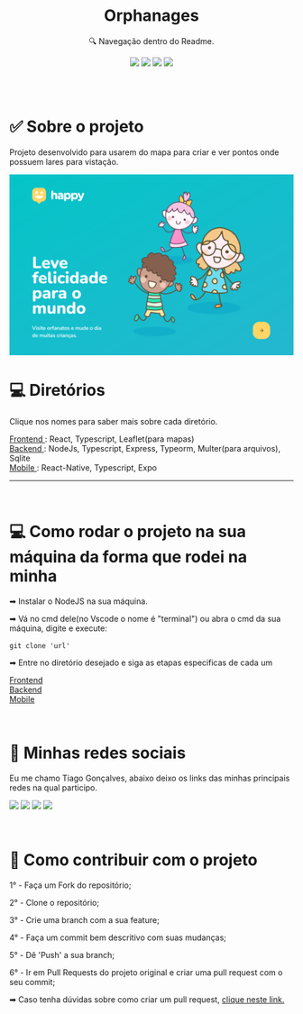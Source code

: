 <h1 align="center"> Orphanages </h1>

<p align="center">🔍 Navegação dentro do Readme. </p>

<div align="center">

  [![](https://img.shields.io/badge/-Sobre-5276f2)](#sobre)
  [![](https://img.shields.io/badge/-Diretórios-5276f2)](#techs)
  [![](https://img.shields.io/badge/-Contribuir-5276f2)](#contribuir)
  [![](https://img.shields.io/badge/-Social-5276f2)](#rede-social)

</div>

</br></br>

<div align="left">
  <h1 id="sobre"> ✅ Sobre o projeto </h1>
  <p>
    Projeto desenvolvido para usarem do mapa para criar e ver pontos onde possuem lares para vistação. </br>
  <p>
</div>

<img src=".github/orphanages_home_page.png" alt="Orphanages home page">

</br>

<div align="left">
  <h1 id="diretorios"> 💻 Diretórios </h1>
  <span>Clique nos nomes para saber mais sobre cada diretório.</span>
  <div class="diretorio">
    <p>
      <a 
        href="https://github.com/Tiaguin061/nlw/tree/orphanage-nlw3/frontend"
      >
      Frontend
      </a>: React, Typescript, Leaflet(para mapas) </br>
      <a 
        href="https://github.com/Tiaguin061/nlw/tree/orphanage-nlw3/backend"
      >
      Backend
      </a>: NodeJs, Typescript, Express, Typeorm, Multer(para arquivos), Sqlite </br>
      <a 
        href="https://github.com/Tiaguin061/nlw/tree/orphanage-nlw3/mobile"
      >
      Mobile
      </a>: React-Native, Typescript, Expo
    </p>

  ___
  </div>
</div>

</br>

<div align="left">
  <h1 id="rodar-projeto">💻 Como rodar o projeto na sua máquina da forma que rodei na minha</h1>
  <p>➡ Instalar o NodeJS na sua máquina. <p>

  <p>➡ Vá no cmd dele(no Vscode o nome é "terminal") ou abra o cmd da sua máquina, digite e execute: </p>
  <p> 

    git clone 'url'
  </p>
  <p>➡ Entre no diretório desejado e siga as etapas especificas de cada um</p>
  <p>
      <a 
        href="https://github.com/Tiaguin061/nlw/tree/orphanage-nlw3/frontend"
      >
      Frontend
      </a></br>
      <a 
        href="https://github.com/Tiaguin061/nlw/tree/orphanage-nlw3/backend"
      >
      Backend
      </a></br>
      <a 
        href="https://github.com/Tiaguin061/nlw/tree/orphanage-nlw3/mobile"
      >
      Mobile
      </a>
    </p>
</div>

</br>

<div align="left">
  <h1 id="rede-social">📱 Minhas redes sociais</h1>
  <p> Eu me chamo Tiago Gonçalves, abaixo deixo os links das minhas principais redes na qual participo.
  </p>

  [![](https://img.shields.io/badge/-Github-434140)](https://github.com/Tiaguin061)
  [![](https://img.shields.io/badge/-Linkedin-3DC3C9)](https://www.linkedin.com/in/tiagogoncalves200428/)
  [![](https://img.shields.io/badge/-Instagram-EA3C7A)](https://www.instagram.com/tiaguinho_gon1/?hl=pt-br)
  [![](https://img.shields.io/badge/-Discord-5276f2)](https://discord.com/users/586186122611130368)

</div>

</br>

<div align="left">
  <h1 id="contribuir">🔗 Como contribuir com o projeto</h1>
  <div>
    <p> 1° - Faça um Fork do repositório; </p>
    <p> 2° - Clone o repositório; </p>
    <p> 3° - Crie uma branch com a sua feature; </p>
    <p> 4° - Faça um commit bem descritivo com suas mudanças; </p>
    <p> 5° - Dê 'Push' a sua branch; </p>
    <p> 6° - Ir em Pull Requests do projeto original e criar uma pull request com o seu commit; </p>
    <p>
     ➡ Caso tenha dúvidas sobre como criar um pull request, 
      <a 
        href="https://docs.github.com/pt/github/collaborating-with-issues-and-pull-requests/creating-a-pull-request"> clique neste link.
      </a>  
    </p>
  </div>
</div>
